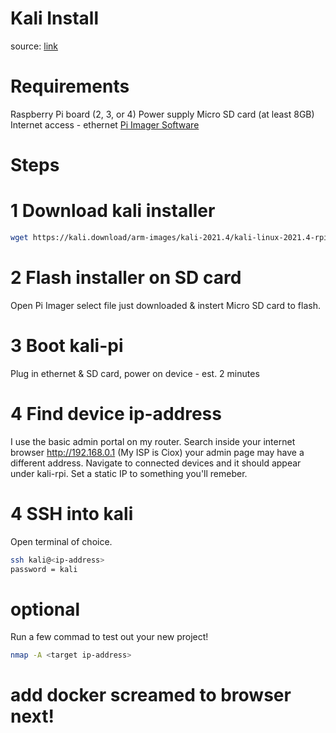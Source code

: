 # Kali Install
source: [link]("https://www.golinuxcloud.com/kali-linux-on-raspberry-pi/")

# Requirements
Raspberry Pi board (2, 3, or 4)
Power supply
Micro SD card (at least 8GB)
Internet access - ethernet
[Pi Imager Software](https://www.raspberrypi.com/software/#:~:text=Raspberry%20Pi%20Imager.-,Download%20for%20macOS,-Download%20for%20Windows)

# Steps
# 1 Download kali installer
```bash
wget https://kali.download/arm-images/kali-2021.4/kali-linux-2021.4-rpi-armhf.img.xz
```
# 2 Flash installer on SD card
Open Pi Imager select file just downloaded & instert Micro SD card to flash.
# 3 Boot kali-pi
Plug in ethernet & SD card, power on device - est. 2 minutes

# 4 Find device ip-address
I use the basic admin portal on my router. Search inside your internet browser http://192.168.0.1 (My ISP is Ciox) your admin page may have a different address. Navigate to connected devices and it should appear under kali-rpi. Set a static IP to something you'll remeber.

# 4 SSH into kali
Open terminal of choice.
```bash
ssh kali@<ip-address>
password = kali
```
# optional 
Run a few commad to test out your new project! 
```bash
nmap -A <target ip-address>
```

# add docker screamed to browser next!

